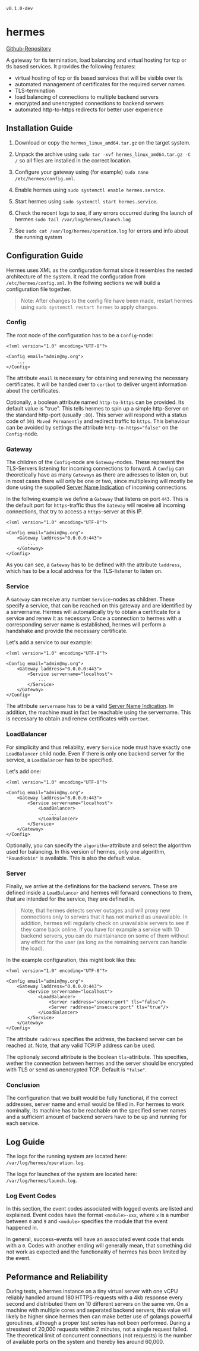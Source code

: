 `v0.1.0-dev`

# hermes

[Github-Repository](https://github.com/frederik-jatzkowski/hermes)

A gateway for tls termination, load balancing and virtual hosting for tcp or tls based services. It provides the following features:

- virtual hosting of tcp or tls based services that will be visible over tls
- automated management of certificates for the required server names
- TLS-termination
- load balancing of connections to multiple backend servers
- encrypted and unencrypted connections to backend servers
- automated http-to-https redirects for better user experience

## Installation Guide

1. Download or copy the `hermes_linux_amd64.tar.gz` on the target system.

2. Unpack the archive using `sudo tar -xvf hermes_linux_amd64.tar.gz -C /` so all files are installed in the correct location.

3. Configure your gateway using (for example) `sudo nano /etc/hermes/config.xml`.

4. Enable hermes using `sudo systemctl enable hermes.service`.

5. Start hermes using `sudo systemctl start hermes.service`.

6. Check the recent logs to see, if any errors occurred during the launch of hermes `sudo tail /var/log/hermes/launch.log`

7. See `sudo cat /var/log/hermes/operation.log` for errors and info about the running system

## Configuration Guide

Hermes uses XML as the configuration format since it resembles the nested architecture of the system. It read the configuration from `/etc/hermes/config.xml`. In the follwing sections we will build a configuration file together.

> Note: After changes to the config file have been made, restart hermes using `sudo systemctl restart hermes` to apply changes.

### Config

The root node of the configuration has to be a `Config`-node:
```
<?xml version="1.0" encoding="UTF-8"?>

<Config email="admin@my.org">
    ...
</Config>
```

The attribute `email` is necessary for obtaining and renewing the necessary certificates. It will be handed over to `certbot` to deliver urgent information about the certificates.

Optionally, a boolean attribute named `http-to-https` can be provided. Its default value is "true". This tells hermes to spin up a simple http-Server on the standard http-port (usually `:80`).
This server will respond with a status code of `301 Moved Permanently` and redirect traffic to `https`. This behaviour can be avoided by settings the attribute `http-to-https="false"` on the `Config`-node.


### Gateway

The children of the `Config`-node are `Gateway`-nodes. These represent the TLS-Servers listening for incoming connections to forward. A `Config` can theoretically have as many `Gateways` as there are adresses to listen on, but in most cases there will only be one or two, since multiplexing will mostly be done using the supplied [Server Name Indication](wikipedia.org/wiki/Server_Name_Indication) of incoming connections.

In the follwing example we define a `Gateway` that listens on port `443`. This is the default port for `https`-traffic thus the `Gateway` will receive all incoming connections, that try to access a `https`-server at this IP.

```
<?xml version="1.0" encoding="UTF-8"?>

<Config email="admin@my.org">
    <Gateway laddress="0.0.0.0:443">
		...
	</Gateway>
</Config>
```

As you can see, a `Gateway` has to be defined with the attribute `laddress`, which has to be a local address for the TLS-listener to listen on.

### Service

A `Gateway` can receive any number `Service`-nodes as children. These specify a service, that can be reached on this gateway and are identified by a servername. Hermes will automatically try to obtain a certificate for a service and renew it as necessary. Once a connection to hermes with a corresponding server name is established, hermes will perform a handshake and provide the necessary certificate.

Let's add a service to our example:

```
<?xml version="1.0" encoding="UTF-8"?>

<Config email="admin@my.org">
    <Gateway laddress="0.0.0.0:443">
		<Service servername="localhost">
		    ...
		</Service>
	</Gateway>
</Config>
```

The attribute `servername` has to be a valid [Server Name Indication](wikipedia.org/wiki/Server_Name_Indication). In addition, the machine must in fact be reachable using the servername. This is necessary to obtain and renew certificates with `certbot`.


### LoadBalancer

For simplicity and thus reliablity, every `Service` node must have exactly one `LoadBalancer` child node. Even if there is only one backend server for the service, a `LoadBalancer` has to be specified.

Let's add one:

```
<?xml version="1.0" encoding="UTF-8"?>

<Config email="admin@my.org">
    <Gateway laddress="0.0.0.0:443">
		<Service servername="localhost">
		    <LoadBalancer>
				...
			</LoadBalancer>
		</Service>
	</Gateway>
</Config>
```

Optionally, you can specify the `algorithm`-attribute and select the algorithm used for balancing. In this version of hermes, only one algorithm, `"RoundRobin"` is available. This is also the default value.


### Server

Finally, we arrive at the definitions for the backend servers. These are defined inside a `LoadBalancer` and hermes will forward connections to them, that are intended for the service, they are defined in.

> Note, that hermes detects server outages and will proxy new connections only to servers that it has not marked as unavailable. In addition, hermes will regularly check on unavailable servers to see if they came back online. If you have for example a service with 10 backend servers, you can do maintainance on some of them without any effect for the user (as long as the remaining servers can handle the load).

In the example configuration, this might look like this:

```
<?xml version="1.0" encoding="UTF-8"?>

<Config email="admin@my.org">
    <Gateway laddress="0.0.0.0:443">
		<Service servername="localhost">
		    <LoadBalancer>
				<Server raddress="secure:port" tls="false"/>
				<Server raddress="insecure:port" tls="true"/>
			</LoadBalancer>
		</Service>
	</Gateway>
</Config>
```

The attribute `raddress` specifies the address, the backend server can be reached at. Note, that any valid TCP/IP address can be used.

The optionaly second attribute is the boolean `tls`-attribute. This specifies, wether the connection between hermes and the server should be encrypted with TLS or send as unencrypted TCP. Default is `"false"`.

### Conclusion

The configuration that we built would be fully functional, if the correct addresses, server name and email would be filled in. For hermes to work nominally, its machine has to be reachable on the specified server names and a sufficient amount of backend servers have to be up and running for each service.


## Log Guide

The logs for the running system are located here: `/var/log/hermes/operation.log`.

The logs for launches of the system are located here: `/var/log/hermes/launch.log`.

### Log Event Codes

In this section, the event codes associated with logged events are listed and explained. Event codes have the format `<module>-xxx`, where `x` is a number between `0` and `9` and `<module>` specifies the module that the event happened in.

In general, success-events will have an associated event code that ends with a `0`. Codes with another ending will generally mean, that something did not work as expected and the functionality of hermes has been limited by the event.

## Peformance and Reliability

During tests, a hermes instance on a tiny virtual server with one vCPU reliably handled around 180 HTTPS-requests with a 4kb response every second and distributed them on 10 different servers on the same vm. On a machine with multiple cores and seperated backend servers, this value will likely be higher since hermes then can make better use of golangs powerful goroutines, although a proper test series has not been performed. During a stresstest of 20,000 requests within 2 minutes, not a single request failed. The theoretical limit of concurrent connections (not requests) is the number of available ports on the system and thereby lies around 60,000.